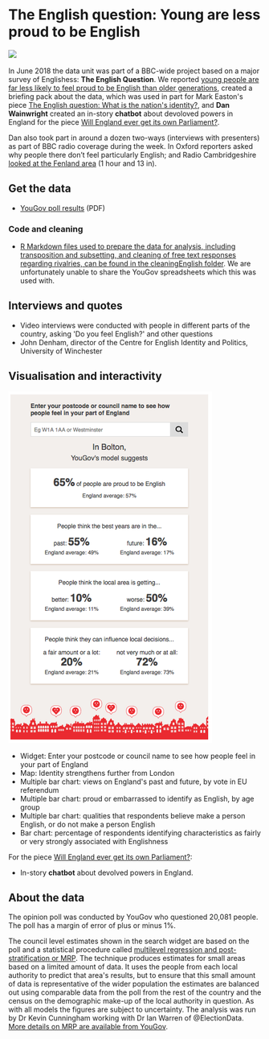 # The English question: Young are less proud to be English

![](https://ichef.bbci.co.uk/news/624/cpsprodpb/15178/production/_101829368_optimised-county_identity_map-nc.png)

In June 2018 the data unit was part of a BBC-wide project based on a major survey of Englishess: **The English Question**. We reported [young people are far less likely to feel proud to be English than older generations](https://www.bbc.co.uk/news/uk-england-44142843), created a briefing pack about the data, which was used in part for Mark Easton's piece [The English question: What is the nation's identity?](https://www.bbc.co.uk/news/uk-44306737), and **Dan Wainwright** created an in-story **chatbot** about devoloved powers in England for the piece [Will England ever get its own Parliament?](https://www.bbc.co.uk/news/uk-politics-44208859#responsive-iframe-cmu-bot-main). 

Dan also took part in around a dozen two-ways (interviews with presenters) as part of BBC radio coverage during the week. In Oxford reporters asked why people there don’t feel particularly English; and Radio Cambridgeshire [looked at the Fenland area](https://www.bbc.co.uk/programmes/p067j04f) (1 hour and 13 in).


## Get the data

* [YouGov poll results](https://d25d2506sfb94s.cloudfront.net/cumulus_uploads/document/7lnxwjw12j/BBC_EnglishIdentity_March18_Results_for_website.pdf) (PDF)

### Code and cleaning

* [R Markdown files used to prepare the data for analysis, including transposition and subsetting, and cleaning of free text responses regarding rivalries, can be found in the cleaningEnglish folder](https://github.com/BBC-Data-Unit/englishness/tree/master/cleaningEnglish). We are unfortunately unable to share the YouGov spreadsheets which this was used with.

## Interviews and quotes

* Video interviews were conducted with people in different parts of the country, asking 'Do you feel English?' and other questions
* John Denham, director of the Centre for English Identity and Politics, University of Winchester

## Visualisation and interactivity

![](https://raw.githubusercontent.com/BBC-Data-Unit/englishness/master/The%20English%20question%20%20Young%20are%20less%20proud%20to%20be%20English%20%20%20BBC%20News.png)

* Widget: Enter your postcode or council name to see how people feel in your part of England
* Map: Identity strengthens further from London
* Multiple bar chart: views on England's past and future, by vote in EU referendum 
* Multiple bar chart: proud or embarrassed to identify as English, by age group
* Multiple bar chart: qualities that respondents believe make a person English, or do not make a person English
* Bar chart: percentage of respondents identifying characteristics as fairly or very strongly associated with Englishness

For the piece [Will England ever get its own Parliament?](https://www.bbc.co.uk/news/uk-politics-44208859#responsive-iframe-cmu-bot-main):

* In-story **chatbot** about devolved powers in England.

## About the data

The opinion poll was conducted by YouGov who questioned 20,081 people. The poll has a margin of error of plus or minus 1%.

The council level estimates shown in the search widget are based on the poll and a statistical procedure called [multilevel regression and post-stratification or MRP](https://yougov.co.uk/news/2017/05/31/how-yougov-model-2017-general-election-works/). The technique produces estimates for small areas based on a limited amount of data. It uses the people from each local authority to predict that area's results, but to ensure that this small amount of data is representative of the wider population the estimates are balanced out using comparable data from the poll from the rest of the country and the census on the demographic make-up of the local authority in question. As with all models the figures are subject to uncertainty. The analysis was run by Dr Kevin Cunningham working with Dr Ian Warren of @ElectionData. [More details on MRP are available from YouGov](https://yougov.co.uk/news/2017/05/31/how-yougov-model-2017-general-election-works/).
